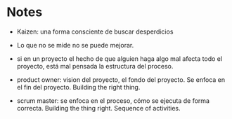 # Notes

- Kaizen: una forma consciente de buscar desperdicios

- Lo que no se mide no se puede mejorar.

- si en un proyecto el hecho de que alguien haga algo mal afecta todo el proyecto, está mal pensada la estructura del proceso.

- product owner: vision del proyecto, el fondo del proyecto. Se enfoca en el fin del proyecto. Building the right thing.

- scrum master: se enfoca en el proceso, cómo se ejecuta de forma correcta. Building the thing right. Sequence of activities.